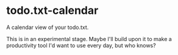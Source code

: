 # todo.txt-calendar

A calendar view of your todo.txt.

This is in an experimental stage. Maybe I'll build upon it to make a
productivity tool I'd want to use every day, but who knows?
